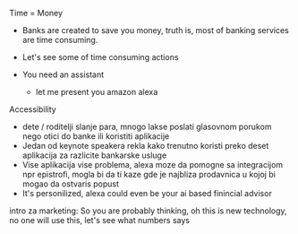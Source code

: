 Time = Money
  * Banks are created to save you money, truth is, most of banking services are time consuming.
  * Let's see some of time consuming actions

* You need an assistant
  * let me present you amazon alexa

Accessibility
  * dete / roditelji slanje para, mnogo lakse poslati glasovnom porukom nego otici do banke ili koristiti aplikacije
  * Jedan od keynote speakera rekla kako trenutno koristi preko deset aplikacija za razlicite bankarske usluge
  * Vise aplikacija vise problema, alexa moze da pomogne sa integracijom npr epistrofi, mogla bi da ti
    kaze gde je najbliza prodavnica u kojoj bi mogao da ostvaris popust
  * It's personilized, alexa could even be your ai based finincial advisor

  intro za marketing:
   So you are probably thinking, oh this is new technology, no one will use this, let's see what numbers says
